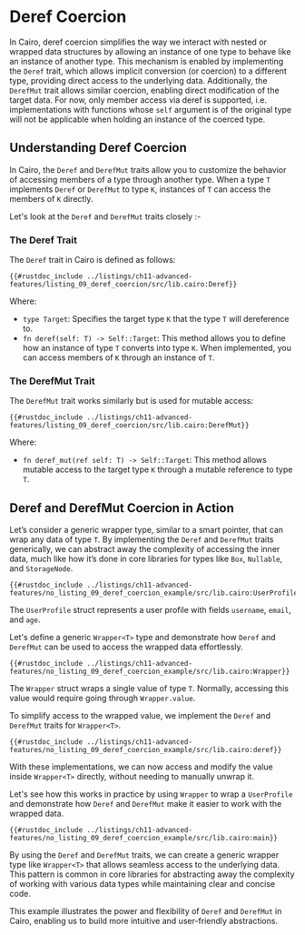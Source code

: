 # Deref Coercion

In Cairo, deref coercion simplifies the way we interact with nested or wrapped data structures by allowing an instance of one type to behave like an instance of another type. This mechanism is enabled by implementing the `Deref` trait, which allows implicit conversion (or coercion) to a different type, providing direct access to the underlying data. Additionally, the `DerefMut` trait allows similar coercion, enabling direct modification of the target data. For now, only member access via deref is supported, i.e. implementations with functions whose `self` argument is of the original type will not be applicable when holding an instance of the coerced type.

## Understanding Deref Coercion

In Cairo, the `Deref` and `DerefMut` traits allow you to customize the behavior of accessing members of a type through another type. When a type `T` implements `Deref` or `DerefMut` to type `K`, instances of `T` can access the members of `K` directly.  

Let's look at the `Deref` and `DerefMut` traits closely :-

### The Deref Trait

The `Deref` trait in Cairo is defined as follows:

```rust, noplayground
{{#rustdoc_include ../listings/ch11-advanced-features/listing_09_deref_coercion/src/lib.cairo:Deref}}
```
Where:
- `type Target`: Specifies the target type `K` that the type `T` will dereference to.
- `fn deref(self: T) -> Self::Target`: This method allows you to define how an instance of type `T` converts into type `K`. When implemented, you can access members of `K` through an instance of `T`.

### The DerefMut Trait

The `DerefMut` trait works similarly but is used for mutable access:

```rust, noplayground
{{#rustdoc_include ../listings/ch11-advanced-features/listing_09_deref_coercion/src/lib.cairo:DerefMut}}
```
Where:
- `fn deref_mut(ref self: T) -> Self::Target`: This method allows mutable access to the target type `K` through a mutable reference to type `T`.

## Deref and DerefMut Coercion in Action

Let’s consider a generic wrapper type, similar to a smart pointer, that can wrap any data of type `T`. By implementing the `Deref` and `DerefMut` traits generically, we can abstract away the complexity of accessing the inner data, much like how it’s done in core libraries for types like `Box`, `Nullable`, and `StorageNode`. 

```rust, noplayground
{{#rustdoc_include ../listings/ch11-advanced-features/no_listing_09_deref_coercion_example/src/lib.cairo:UserProfile}}
```
The `UserProfile` struct represents a user profile with fields `username`, `email`, and `age`.  

Let's define a generic `Wrapper<T>` type and demonstrate how `Deref` and `DerefMut` can be used to access the wrapped data effortlessly.

```rust, noplayground
{{#rustdoc_include ../listings/ch11-advanced-features/no_listing_09_deref_coercion_example/src/lib.cairo:Wrapper}}
```
The `Wrapper` struct wraps a single value of type `T`. Normally, accessing this value would require going through `Wrapper.value`.  

To simplify access to the wrapped value, we implement the `Deref` and `DerefMut` traits for `Wrapper<T>`.

```rust, noplayground
{{#rustdoc_include ../listings/ch11-advanced-features/no_listing_09_deref_coercion_example/src/lib.cairo:deref}}
```
With these implementations, we can now access and modify the value inside `Wrapper<T>` directly, without needing to manually unwrap it.  

Let's see how this works in practice by using `Wrapper` to wrap a `UserProfile` and demonstrate how `Deref` and `DerefMut` make it easier to work with the wrapped data.

```rust, noplayground
{{#rustdoc_include ../listings/ch11-advanced-features/no_listing_09_deref_coercion_example/src/lib.cairo:main}}
```
By using the `Deref` and `DerefMut` traits, we can create a generic wrapper type like `Wrapper<T>` that allows seamless access to the underlying data. This pattern is common in core libraries for abstracting away the complexity of working with various data types while maintaining clear and concise code.  

This example illustrates the power and flexibility of `Deref` and `DerefMut` in Cairo, enabling us to build more intuitive and user-friendly abstractions.